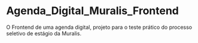 # Agenda_Digital_Muralis_Frontend
O Frontend de uma agenda digital, projeto para o teste prático do processo seletivo de estágio da Muralis.
